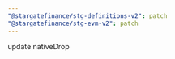 ```yaml
---
"@stargatefinance/stg-definitions-v2": patch
"@stargatefinance/stg-evm-v2": patch
---
```


update nativeDrop
